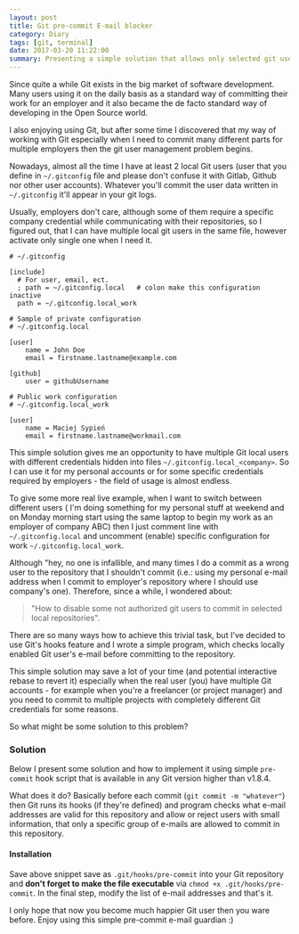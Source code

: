 ```yaml
---
layout: post
title: Git pre-commit E-mail blocker
category: Diary
tags: [git, terminal]
date: 2017-03-20 11:22:00
summary: Presenting a simple solution that allows only selected git users to commit in local copy of repository.
---
```


Since quite a while Git exists in the big market of software development. Many users using it on the daily basis as a standard way of committing their work for an employer and it also became the de facto standard way of developing in the Open Source world.

I also enjoying using Git, but after some time I discovered that my way of working with Git especially when I need to commit many different parts for multiple employers then the git user management problem begins.

Nowadays, almost all the time I have at least 2 local Git users (user that you define in `~/.gitconfig` file and please don't confuse it with Gitlab, Github nor other user accounts). Whatever you'll commit the user data written in `~/.gitconfig` it'll appear in your git logs.

Usually, employers don't care, although some of them require a specific company credential while communicating with their repositories, so I figured out, that I can have multiple local git users in the same file, however activate only single one when I need it.

```config
# ~/.gitconfig

[include]
  # For user, email, ect.
  ; path = ~/.gitconfig.local   # colon make this configuration inactive
  path = ~/.gitconfig.local_work
```

```config
# Sample of private configuration
# ~/.gitconfig.local

[user]
    name = John Doe
    email = firstname.lastname@example.com

[github]
    user = githubUsername
```

```config
# Public work configuration
# ~/.gitconfig.local_work

[user]
    name = Maciej Sypień
    email = firstname.lastname@workmail.com
```

This simple solution gives me an opportunity to have multiple Git local users with different credentials hidden into files `~/.gitconfig.local_<company>`. So I can use it for my personal accounts or for some specific credentials required by employers - the field of usage is almost endless.

To give some more real live example, when I want to switch between different users ( I'm doing something for my personal stuff at weekend and on Monday morning start using the same laptop to begin my work as an employer of company ABC) then I just comment line with `~/.gitconfig.local` and uncomment (enable) specific configuration for work `~/.gitconfig.local_work`.

Although "hey, no one is infallible, and many times I do a commit as a wrong user to the repository that I shouldn't commit (i.e.: using my personal e-mail address when I commit to employer's repository where I should use company's one). Therefore, since a while, I wondered about:

> "How to disable some not authorized git users to commit in selected local repositories".

There are so many ways how to achieve this trivial task, but I've decided to use Git's hooks feature and I wrote a simple program, which checks locally enabled Git user's e-mail before committing to the repository.

This simple solution may save a lot of your time (and potential interactive rebase to revert it) especially when the real user (you) have multiple Git accounts - for example when you're a freelancer (or project manager) and you need to commit to multiple projects with completely different Git credentials for some reasons.

So what might be some solution to this problem?

### Solution

Below I present some solution and how to implement it using simple `pre-commit` hook script that is available in any Git version higher than v1.8.4.

<script src="https://gist.github.com/egel/ca14ecaf73f2f1370942e650676c8368.js"></script>

What does it do? Basically before each commit (`git commit -m "whatever"`) then Git runs its hooks (if they're defined) and program checks what e-mail addresses are valid for this repository and allow or reject users with small information, that only a specific group of e-mails are allowed to commit in this repository.

#### Installation

Save above snippet save as `.git/hooks/pre-commit` into your Git repository and **don't forget to make the file executable** via `chmod +x .git/hooks/pre-commit`. In the final step, modify the list of e-mail addresses and that's it.

I only hope that now you become much happier Git user then you ware before. Enjoy using this simple pre-commit e-mail guardian :)

[github]: https://github.com
